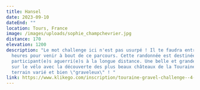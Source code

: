 ```yaml
---
title: Hansel
date: 2023-09-10
dateEnd: ""
location: Tours, France
image: /images/uploads/sophie_champchevrier.jpg
distance: 170
elevation: 1200
description: "Le mot challenge ici n'est pas usurpé ! Il te faudra entre 8 et 11
  heures pour venir à bout de ce parcours. Cette randonnée est destinée aux
  participant(e)s aguerri(e)s à la longue distance. Une belle et grande journée
  sur le vélo avec la découverte des plus beaux châteaux de la Touraine sur un
  terrain varié et bien \"graveleux\" ! "
link: https://www.klikego.com/inscription/touraine-gravel-challenge--4-2023/cyclo/vtt/1591316274595-8
---
```

